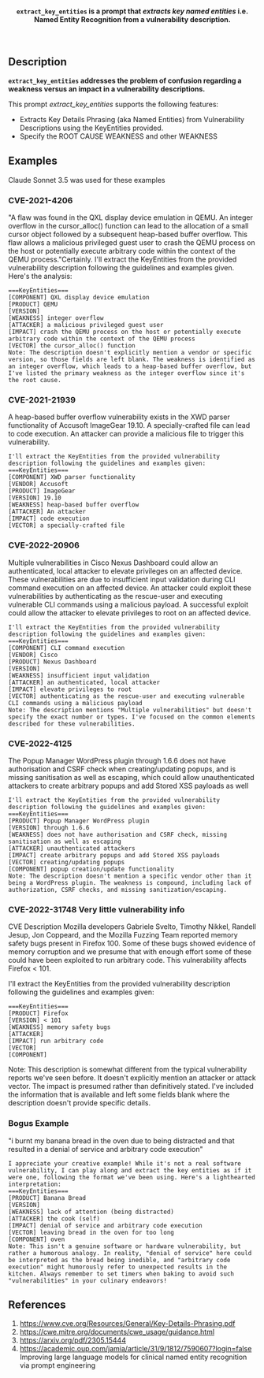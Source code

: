 <div align="center">

<h4><code>extract_key_entities</code> is a prompt that <em>extracts key named entities</em> i.e. Named Entity Recognition from a vulnerability description.</h4>

</div>

<br />

## Description

**`extract_key_entities` addresses the problem of confusion regarding a weakness versus an impact in a vulnerability descriptions.**

This prompt _extract_key_entities_ supports the following features:

- Extracts Key Details Phrasing (aka Named Entities) from Vulnerability Descriptions using the KeyEntities provided.
- Specify the ROOT CAUSE WEAKNESS and other WEAKNESS

## Examples
Claude Sonnet 3.5 was used for these examples

### CVE-2021-4206
"A flaw was found in the QXL display device emulation in QEMU. An integer overflow in the cursor_alloc() function can lead to the allocation of a small cursor object followed by a subsequent heap-based buffer overflow. This flaw allows a malicious privileged guest user to crash the QEMU process on the host or potentially execute arbitrary code within the context of the QEMU process."Certainly. I'll extract the KeyEntities from the provided vulnerability description following the guidelines and examples given. Here's the analysis:

````
===KeyEntities===
[COMPONENT] QXL display device emulation
[PRODUCT] QEMU
[VERSION]
[WEAKNESS] integer overflow
[ATTACKER] a malicious privileged guest user
[IMPACT] crash the QEMU process on the host or potentially execute arbitrary code within the context of the QEMU process
[VECTOR] the cursor_alloc() function
Note: The description doesn't explicitly mention a vendor or specific version, so those fields are left blank. The weakness is identified as an integer overflow, which leads to a heap-based buffer overflow, but I've listed the primary weakness as the integer overflow since it's the root cause.
````

### CVE-2021-21939 

A heap-based buffer overflow vulnerability exists in the XWD parser functionality of Accusoft ImageGear 19.10. A specially-crafted file can lead to code execution. An attacker can provide a malicious file to trigger this vulnerability.

````
I'll extract the KeyEntities from the provided vulnerability description following the guidelines and examples given:
===KeyEntities===
[COMPONENT] XWD parser functionality
[VENDOR] Accusoft
[PRODUCT] ImageGear
[VERSION] 19.10
[WEAKNESS] heap-based buffer overflow
[ATTACKER] An attacker
[IMPACT] code execution
[VECTOR] a specially-crafted file
````

### CVE-2022-20906
Multiple vulnerabilities in Cisco Nexus Dashboard could allow an authenticated, local attacker to elevate privileges on an affected device. These vulnerabilities are due to insufficient input validation during CLI command execution on an affected device. An attacker could exploit these vulnerabilities by authenticating as the rescue-user and executing vulnerable CLI commands using a malicious payload. A successful exploit could allow the attacker to elevate privileges to root on an affected device.

````
I'll extract the KeyEntities from the provided vulnerability description following the guidelines and examples given:
===KeyEntities===
[COMPONENT] CLI command execution
[VENDOR] Cisco
[PRODUCT] Nexus Dashboard
[VERSION]
[WEAKNESS] insufficient input validation
[ATTACKER] an authenticated, local attacker
[IMPACT] elevate privileges to root
[VECTOR] authenticating as the rescue-user and executing vulnerable CLI commands using a malicious payload
Note: The description mentions "Multiple vulnerabilities" but doesn't specify the exact number or types. I've focused on the common elements described for these vulnerabilities.
````

### CVE-2022-4125

The Popup Manager WordPress plugin through 1.6.6 does not have authorisation and CSRF check when creating/updating popups, and is missing sanitisation as well as escaping, which could allow unauthenticated attackers to create arbitrary popups and add Stored XSS payloads as well

````
I'll extract the KeyEntities from the provided vulnerability description following the guidelines and examples given:
===KeyEntities===
[PRODUCT] Popup Manager WordPress plugin
[VERSION] through 1.6.6
[WEAKNESS] does not have authorisation and CSRF check, missing sanitisation as well as escaping
[ATTACKER] unauthenticated attackers
[IMPACT] create arbitrary popups and add Stored XSS payloads
[VECTOR] creating/updating popups
[COMPONENT] popup creation/update functionality
Note: The description doesn't mention a specific vendor other than it being a WordPress plugin. The weakness is compound, including lack of authorization, CSRF checks, and missing sanitization/escaping.
````

### CVE-2022-31748 Very little vulnerability info

CVE Description
Mozilla developers Gabriele Svelto, Timothy Nikkel, Randell Jesup, Jon Coppeard, and the Mozilla Fuzzing Team reported memory safety bugs present in Firefox 100. Some of these bugs showed evidence of memory corruption and we presume that with enough effort some of these could have been exploited to run arbitrary code. This vulnerability affects Firefox < 101.

I'll extract the KeyEntities from the provided vulnerability description following the guidelines and examples given:

````
===KeyEntities===
[PRODUCT] Firefox
[VERSION] < 101
[WEAKNESS] memory safety bugs
[ATTACKER]
[IMPACT] run arbitrary code
[VECTOR]
[COMPONENT]
````

Note: This description is somewhat different from the typical vulnerability reports we've seen before. It doesn't explicitly mention an attacker or attack vector. The impact is presumed rather than definitively stated. I've included the information that is available and left some fields blank where the description doesn't provide specific details.


### Bogus Example

"i burnt my banana bread in the oven due to being distracted and that resulted in a denial of service and arbitrary code execution"

````
I appreciate your creative example! While it's not a real software vulnerability, I can play along and extract the key entities as if it were one, following the format we've been using. Here's a lighthearted interpretation:
===KeyEntities===
[PRODUCT] Banana Bread
[VERSION]
[WEAKNESS] lack of attention (being distracted)
[ATTACKER] the cook (self)
[IMPACT] denial of service and arbitrary code execution
[VECTOR] leaving bread in the oven for too long
[COMPONENT] oven
Note: This isn't a genuine software or hardware vulnerability, but rather a humorous analogy. In reality, "denial of service" here could be interpreted as the bread being inedible, and "arbitrary code execution" might humorously refer to unexpected results in the kitchen. Always remember to set timers when baking to avoid such "vulnerabilities" in your culinary endeavors!
````

## References

1. https://www.cve.org/Resources/General/Key-Details-Phrasing.pdf
2. https://cwe.mitre.org/documents/cwe_usage/guidance.html
3. https://arxiv.org/pdf/2305.15444
4. https://academic.oup.com/jamia/article/31/9/1812/7590607?login=false Improving large language models for clinical named entity recognition via prompt engineering 